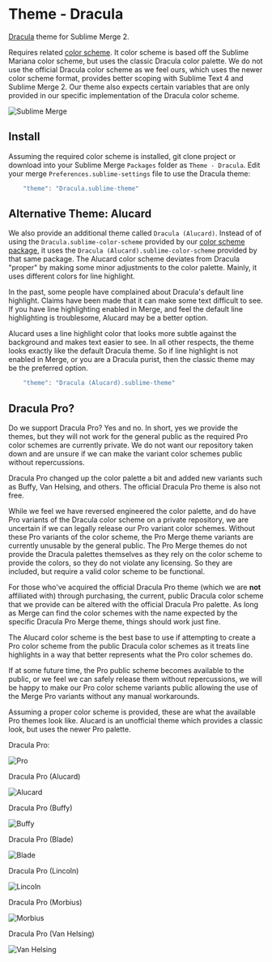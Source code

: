 # Theme - Dracula

[Dracula](https://draculatheme.com/) theme for Sublime Merge 2.

Requires related [color scheme](https://github.com/facelessuser/sublime-dracula-scheme). It color scheme is based off
the Sublime Mariana color scheme, but uses the classic Dracula color palette. We do not use the official Dracula color
scheme as we feel ours, which uses the newer color scheme format, provides better scoping with Sublime Text 4 and
Sublime Merge 2. Our theme also expects certain variables that are only provided in our specific implementation of the
Dracula color scheme.

![Sublime Merge](screenshots/Merge%20-%20Dracula.png)

## Install

Assuming the required color scheme is installed, git clone project or download into your Sublime Merge `Packages`
folder as `Theme - Dracula`. Edit your merge `Preferences.sublime-settings` file to use the Dracula theme:

```js
    "theme": "Dracula.sublime-theme"
```

## Alternative Theme: Alucard

We also provide an additional theme called `Dracula (Alucard)`. Instead of of using the `Dracula.sublime-color-scheme`
provided by our [color scheme package](https://github.com/facelessuser/sublime-dracula-scheme), it uses the
`Dracula (Alucard).sublime-color-scheme` provided by that same package. The Alucard color scheme deviates from Dracula
"proper" by making some minor adjustments to the color palette. Mainly, it uses different colors for line highlight.

In the past, some people have complained about Dracula's default line highlight. Claims have been made that it can make
some text difficult to see. If you have line highlighting enabled in Merge, and feel the default line highlighting is
troublesome, Alucard may be a better option.

Alucard uses a line highlight color that looks more subtle against the background and makes text easier to see. In all
other respects, the theme looks exactly like the default Dracula theme. So if line highlight is not enabled in Merge,
or you are a Dracula purist, then the classic theme may be the preferred option.

```js
    "theme": "Dracula (Alucard).sublime-theme"
```

## Dracula Pro?

Do we support Dracula Pro? Yes and no. In short, yes we provide the themes, but they will not work for the general
public as the required Pro color schemes are currently private. We do not want our repository taken down and are unsure
if we can make the variant color schemes public without repercussions.

Dracula Pro changed up the color palette a bit and added new variants such as Buffy, Van Helsing, and others. The
official Dracula Pro theme is also not free.

While we feel we have reversed engineered the color palette, and do have Pro variants of the Dracula color scheme on a
private repository, we are uncertain if we can legally release our Pro variant color schemes. Without these Pro variants
of the color scheme, the Pro Merge theme variants are currently unusable by the general public. The Pro Merge themes
do not provide the Dracula palettes themselves as they rely on the color scheme to provide the colors, so they do not
violate any licensing. So they are included, but require a valid color scheme to be functional.

For those who've acquired the official Dracula Pro theme (which we are **not** affiliated with) through purchasing, the
current, public Dracula color scheme that we provide can be altered with the official Dracula Pro palette. As long as
Merge can find the color schemes with the name expected by the specific Dracula Pro Merge theme, things should work just
fine.

The Alucard color scheme is the best base to use if attempting to create a Pro color scheme from the public Dracula
color schemes as it treats line highlights in a way that better represents what the Pro color schemes do.

If at some future time, the Pro public scheme becomes available to the public, or we feel we can safely release them
without repercussions, we will be happy to make our Pro color scheme variants public allowing the use of the Merge Pro
variants without any manual workarounds.

Assuming a proper color scheme is provided, these are what the available Pro themes look like. Alucard is an unofficial
theme which provides a classic look, but uses the newer Pro palette.

Dracula Pro:

![Pro](screenshots/Merge%20-%20Pro.png)

Dracula Pro (Alucard)

![Alucard](screenshots/Merge%20-%20Alucard.png)

Dracula Pro (Buffy)

![Buffy](screenshots/Merge%20-%20Buffy.png)

Dracula Pro (Blade)

![Blade](screenshots/Merge%20-%20Blade.png)

Dracula Pro (Lincoln)

![Lincoln](screenshots/Merge%20-%20Lincoln.png)

Dracula Pro (Morbius)

![Morbius](screenshots/Merge%20-%20Morbius.png)

Dracula Pro (Van Helsing)

![Van Helsing](screenshots/Merge%20-%20Van%20Helsing.png)
